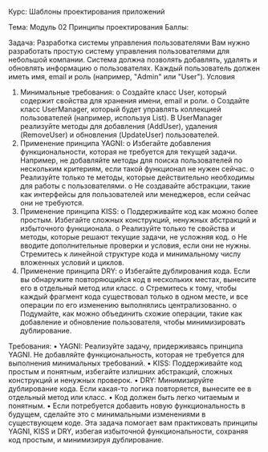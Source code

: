 Курс: Шаблоны проектирования приложений

Тема: Модуль 02 Принципы проектирования
Баллы: 

Задача: Разработка системы управления пользователями
Вам нужно разработать простую систему управления пользователями для небольшой компании. Система должна позволять добавлять, удалять и обновлять информацию о пользователях. Каждый пользователь должен иметь имя, email и роль (например, "Admin" или "User").
Условия
1.	Минимальные требования:
o	Создайте класс User, который содержит свойства для хранения имени, email и роли.
o	Создайте класс UserManager, который будет управлять коллекцией пользователей (например, используя List<User>). В UserManager реализуйте методы для добавления (AddUser), удаления (RemoveUser) и обновления (UpdateUser) пользователей.
2.	Применение принципа YAGNI:
o	Избегайте добавления функциональности, которая не требуется для текущей задачи. Например, не добавляйте методы для поиска пользователей по нескольким критериям, если такой функционал не нужен сейчас.
o	Реализуйте только те методы, которые действительно необходимы для работы с пользователями.
o	Не создавайте абстракции, такие как интерфейсы для пользователей или менеджеров, если сейчас они не требуются.
3.	Применение принципа KISS:
o	Поддерживайте код как можно более простым. Избегайте сложных конструкций, ненужных абстракций и избыточного функционала.
o	Реализуйте только те свойства и методы, которые решают текущие задачи, не усложняя код.
o	Не вводите дополнительные проверки и условия, если они не нужны. Стремитесь к линейной структуре кода и минимальному числу вложенных условий и циклов.
4.	Применение принципа DRY:
o	Избегайте дублирования кода. Если вы обнаружите повторяющийся код в нескольких местах, вынесите его в отдельный метод или класс.
o	Стремитесь к тому, чтобы каждый фрагмент кода существовал только в одном месте, и все операции по его изменению выполнялись централизованно.
o	Подумайте, как можно объединить схожие операции, такие как добавление и обновление пользователя, чтобы минимизировать дублирование.

Требования:
•	YAGNI: Реализуйте задачу, придерживаясь принципа YAGNI. Не добавляйте функциональность, которая не требуется для выполнения минимальных требований.
•	KISS: Поддерживайте код простым и понятным, избегайте излишних абстракций, сложных конструкций и ненужных проверок.
•	DRY: Минимизируйте дублирование кода. Если какая-то логика повторяется, вынесите ее в отдельный метод или класс.
•	Код должен быть легко читаемым и понятным.
•	Если потребуется добавить новую функциональность в будущем, сделайте это с минимальными изменениями в существующем коде.
Эта задача помогает вам практиковать принципы YAGNI, KISS и DRY, избегая избыточной функциональности, сохраняя код простым, и минимизируя дублирование.
